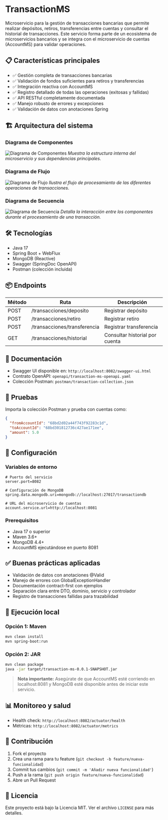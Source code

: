# TransactionMS

Microservicio para la gestión de transacciones bancarias que permite realizar depósitos, retiros, transferencias entre cuentas y consultar el historial de transacciones. Este servicio forma parte de un ecosistema de microservicios bancarios y se integra con el microservicio de cuentas (AccountMS) para validar operaciones.

## 📋 Características principales

- ✅ Gestión completa de transacciones bancarias
- ✅ Validación de fondos suficientes para retiros y transferencias
- ✅ Integración reactiva con AccountMS
- ✅ Registro detallado de todas las operaciones (exitosas y fallidas)
- ✅ API RESTful completamente documentada
- ✅ Manejo robusto de errores y excepciones
- ✅ Validación de datos con anotaciones Spring

## 🏗️ Arquitectura del sistema

### Diagrama de Componentes
![Diagrama de Componentes](src/diagrams/Diagrama%20de%20componentes.png)
*Muestra la estructura interna del microservicio y sus dependencias principales.*

### Diagrama de Flujo
![Diagrama de Flujo](src/diagrams/Diagrama%20de%20flujo.png)
*Ilustra el flujo de procesamiento de las diferentes operaciones de transacciones.*

### Diagrama de Secuencia
![Diagrama de Secuencia](src/diagrams/Diagrama%20de%20secuencia.png)
*Detalla la interacción entre los componentes durante el procesamiento de una transacción.*

## 🛠️ Tecnologías

- Java 17
- Spring Boot + WebFlux
- MongoDB (Reactive)
- Swagger (SpringDoc OpenAPI)
- Postman (colección incluida)

## 📦 Endpoints

| Método | Ruta                          | Descripción                          |
|--------|-------------------------------|--------------------------------------|
| POST   | /transacciones/deposito       | Registrar depósito                   |
| POST   | /transacciones/retiro         | Registrar retiro                     |
| POST   | /transacciones/transferencia  | Registrar transferencia              |
| GET    | /transacciones/historial      | Consultar historial por cuenta       |

## 📄 Documentación

- Swagger UI disponible en: `http://localhost:8082/swagger-ui.html`
- Contrato OpenAPI: `openapi/transaction-ms-openapi.yaml`
- Colección Postman: `postman/transaction-collection.json`

## 🧪 Pruebas

Importa la colección Postman y prueba con cuentas como:

```json
{
  "fromAccountId": "68bd2d02a44f743f92283c1d",
  "toAccountId": "68bd301812736c427ae171ee",
  "amount": 5.0
}
```

## 🔧 Configuración

### Variables de entorno
```properties
# Puerto del servicio
server.port=8082

# Configuración de MongoDB
spring.data.mongodb.uri=mongodb://localhost:27017/transactiondb

# URL del microservicio de cuentas
account.service.url=http://localhost:8081
```

### Prerequisitos
- Java 17 o superior
- Maven 3.6+
- MongoDB 4.4+
- AccountMS ejecutándose en puerto 8081

## ✅ Buenas prácticas aplicadas

- Validación de datos con anotaciones @Valid
- Manejo de errores con GlobalExceptionHandler
- Documentación contract-first con ejemplos
- Separación clara entre DTO, dominio, servicio y controlador
- Registro de transacciones fallidas para trazabilidad

## 🚀 Ejecución local

### Opción 1: Maven
```bash
mvn clean install
mvn spring-boot:run
```

### Opción 2: JAR
```bash
mvn clean package
java -jar target/transaction-ms-0.0.1-SNAPSHOT.jar
```

> **Nota importante:** Asegúrate de que AccountMS esté corriendo en localhost:8081 y MongoDB esté disponible antes de iniciar este servicio.

## 📊 Monitoreo y salud

- Health check: `http://localhost:8082/actuator/health`
- Métricas: `http://localhost:8082/actuator/metrics`

## 🤝 Contribución

1. Fork el proyecto
2. Crea una rama para tu feature (`git checkout -b feature/nueva-funcionalidad`)
3. Commit tus cambios (`git commit -m 'Añadir nueva funcionalidad'`)
4. Push a la rama (`git push origin feature/nueva-funcionalidad`)
5. Abre un Pull Request

## 📝 Licencia

Este proyecto está bajo la Licencia MIT. Ver el archivo `LICENSE` para más detalles.
